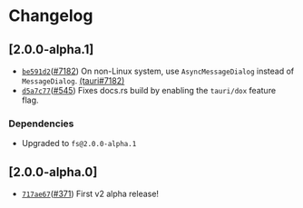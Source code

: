 # Changelog

## \[2.0.0-alpha.1]

- [`be591d2`](https://github.com/tauri-apps/plugins-workspace/commit/be591d2feb6896b6fe4b85e696d500df8a3a95bb)([#7182](https://github.com/tauri-apps/plugins-workspace/pull/7182)) On non-Linux system, use `AsyncMessageDialog` instead of `MessageDialog`. [(tauri#7182)](https://github.com/tauri-apps/tauri/issues/7182)
- [`d5a7c77`](https://github.com/tauri-apps/plugins-workspace/commit/d5a7c77a8d0e7912a6b07b22ed329004edd6e80b)([#545](https://github.com/tauri-apps/plugins-workspace/pull/545)) Fixes docs.rs build by enabling the `tauri/dox` feature flag.

### Dependencies

- Upgraded to `fs@2.0.0-alpha.1`

## \[2.0.0-alpha.0]

- [`717ae67`](https://github.com/tauri-apps/plugins-workspace/commit/717ae670978feb4492fac1f295998b93f2b9347f)([#371](https://github.com/tauri-apps/plugins-workspace/pull/371)) First v2 alpha release!
